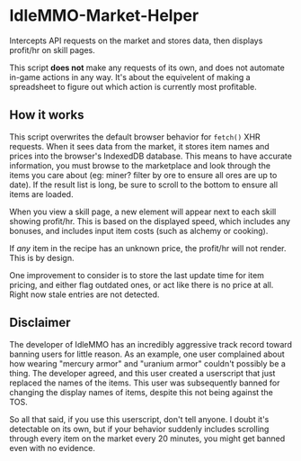 # IdleMMO-Market-Helper
Intercepts API requests on the market and stores data, then displays profit/hr on skill pages.

This script **does not** make any requests of its own, and does not automate in-game actions in any way.
It's about the equivelent of making a spreadsheet to figure out which action is currently most profitable.

## How it works

This script overwrites the default browser behavior for `fetch()` XHR requests.  When it sees data
from the market, it stores item names and prices into the browser's IndexedDB database.  This means
to have accurate information, you must browse to the marketplace and look through the items you 
care about (eg: miner? filter by ore to ensure all ores are up to date).  If the result list is long,
be sure to scroll to the bottom to ensure all items are loaded.

When you view a skill page, a new element will appear next to each skill showing profit/hr. This is based
on the displayed speed, which includes any bonuses, and includes input item costs (such as alchemy or
cooking).

If *any* item in the recipe has an unknown price, the profit/hr will not render. This is by design.

One improvement to consider is to store the last update time for item pricing, and either flag outdated
ones, or act like there is no price at all. Right now stale entries are not detected.

## Disclaimer

The developer of IdleMMO has an incredibly aggressive track record toward banning users for little reason.
As an example, one user complained about how wearing "mercury armor" and "uranium armor" couldn't
possibly be a thing. The developer agreed, and this user created a userscript that just replaced the
names of the items.  This user was subsequently banned for changing the display names of items, despite
this not being against the TOS.

So all that said, if you use this userscript, don't tell anyone.  I doubt it's detectable on its own,
but if your behavior suddenly includes scrolling through every item on the market every 20 minutes,
you might get banned even with no evidence.

